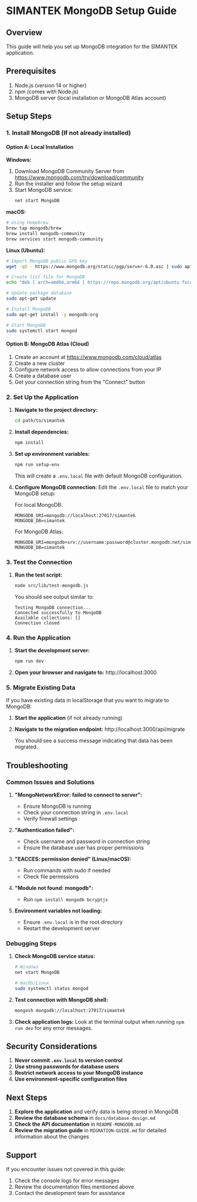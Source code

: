 # SIMANTEK MongoDB Setup Guide

## Overview
This guide will help you set up MongoDB integration for the SIMANTEK application.

## Prerequisites
1. Node.js (version 14 or higher)
2. npm (comes with Node.js)
3. MongoDB server (local installation or MongoDB Atlas account)

## Setup Steps

### 1. Install MongoDB (If not already installed)

#### Option A: Local Installation
**Windows:**
1. Download MongoDB Community Server from https://www.mongodb.com/try/download/community
2. Run the installer and follow the setup wizard
3. Start MongoDB service:
   ```cmd
   net start MongoDB
   ```

**macOS:**
```bash
# Using Homebrew
brew tap mongodb/brew
brew install mongodb-community
brew services start mongodb-community
```

**Linux (Ubuntu):**
```bash
# Import MongoDB public GPG key
wget -qO - https://www.mongodb.org/static/pgp/server-6.0.asc | sudo apt-key add -

# Create list file for MongoDB
echo "deb [ arch=amd64,arm64 ] https://repo.mongodb.org/apt/ubuntu focal/mongodb-org/6.0 multiverse" | sudo tee /etc/apt/sources.list.d/mongodb-org-6.0.list

# Update package database
sudo apt-get update

# Install MongoDB
sudo apt-get install -y mongodb-org

# Start MongoDB
sudo systemctl start mongod
```

#### Option B: MongoDB Atlas (Cloud)
1. Create an account at https://www.mongodb.com/cloud/atlas
2. Create a new cluster
3. Configure network access to allow connections from your IP
4. Create a database user
5. Get your connection string from the "Connect" button

### 2. Set Up the Application

1. **Navigate to the project directory:**
   ```bash
   cd path/to/simantek
   ```

2. **Install dependencies:**
   ```bash
   npm install
   ```

3. **Set up environment variables:**
   ```bash
   npm run setup-env
   ```
   
   This will create a `.env.local` file with default MongoDB configuration.

4. **Configure MongoDB connection:**
   Edit the `.env.local` file to match your MongoDB setup:
   
   For local MongoDB:
   ```env
   MONGODB_URI=mongodb://localhost:27017/simantek
   MONGODB_DB=simantek
   ```
   
   For MongoDB Atlas:
   ```env
   MONGODB_URI=mongodb+srv://username:password@cluster.mongodb.net/simantek
   MONGODB_DB=simantek
   ```

### 3. Test the Connection

1. **Run the test script:**
   ```bash
   node src/lib/test-mongodb.js
   ```
   
   You should see output similar to:
   ```
   Testing MongoDB connection...
   Connected successfully to MongoDB
   Available collections: []
   Connection closed
   ```

### 4. Run the Application

1. **Start the development server:**
   ```bash
   npm run dev
   ```

2. **Open your browser and navigate to:**
   http://localhost:3000

### 5. Migrate Existing Data

If you have existing data in localStorage that you want to migrate to MongoDB:

1. **Start the application** (if not already running)
2. **Navigate to the migration endpoint:**
   http://localhost:3000/api/migrate
   
   You should see a success message indicating that data has been migrated.

## Troubleshooting

### Common Issues and Solutions

1. **"MongoNetworkError: failed to connect to server":**
   - Ensure MongoDB is running
   - Check your connection string in `.env.local`
   - Verify firewall settings

2. **"Authentication failed":**
   - Check username and password in connection string
   - Ensure the database user has proper permissions

3. **"EACCES: permission denied" (Linux/macOS):**
   - Run commands with sudo if needed
   - Check file permissions

4. **"Module not found: mongodb":**
   - Run `npm install mongodb bcryptjs`

5. **Environment variables not loading:**
   - Ensure `.env.local` is in the root directory
   - Restart the development server

### Debugging Steps

1. **Check MongoDB service status:**
   ```bash
   # Windows
   net start MongoDB
   
   # macOS/Linux
   sudo systemctl status mongod
   ```

2. **Test connection with MongoDB shell:**
   ```bash
   mongosh mongodb://localhost:27017/simantek
   ```

3. **Check application logs:**
   Look at the terminal output when running `npm run dev` for any error messages.

## Security Considerations

1. **Never commit `.env.local` to version control**
2. **Use strong passwords for database users**
3. **Restrict network access to your MongoDB instance**
4. **Use environment-specific configuration files**

## Next Steps

1. **Explore the application** and verify data is being stored in MongoDB
2. **Review the database schema** in `docs/database-design.md`
3. **Check the API documentation** in `README-MONGODB.md`
4. **Review the migration guide** in `MIGRATION-GUIDE.md` for detailed information about the changes

## Support

If you encounter issues not covered in this guide:
1. Check the console logs for error messages
2. Review the documentation files mentioned above
3. Contact the development team for assistance